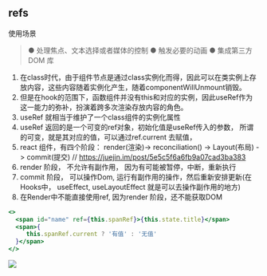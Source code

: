 ## refs
使用场景
> ● 处理焦点、文本选择或者媒体的控制
> ● 触发必要的动画
> ● 集成第三方 DOM 库

1. 在class时代，由于组件节点是通过class实例化而得，因此可以在类实例上存放内容，这些内容随着实例化产生，随着componentWillUnmount销毁。
2. 但是在hook的范围下，函数组件并没有this和对应的实例，因此useRef作为这一能力的弥补，扮演着跨多次渲染存放内容的角色。
3. useRef 就相当于维护了一个class组件的实例化属性
4. useRef 返回的是一个可变的ref对象，初始化值是useRef传入的参数， 所谓的可变，就是其对应的值，可以通过ref.current 去赋值， 
5. react 组件，有四个阶段： render(渲染)-> reconciliation() -> Layout(布局) -> commit(提交) // https://juejin.im/post/5e5c5f6a6fb9a07cad3ba383
6.  render 阶段， 不允许有副作用， 因为有可能被暂停，中断，重新执行
7. commit 阶段， 可以操作Dom, 运行有副作用的操作，然后重新安排更新(在Hooks中， useEffect, useLayoutEffect 就是可以去操作副作用的地方)
8. 在Render中不能直接使用ref, 因为render 阶段，还不能获取DOM
```jsx
<>
  <span id="name" ref={this.spanRef}>{this.state.title}</span>
  <span>{
     this.spanRef.current ? '有值' : '无值'
  }</span>
</>
```
![](https://cdn.nlark.com/yuque/0/2021/png/1500604/1611822510207-8101671e-8b5a-4968-88b1-85d44e078b0b.png)
